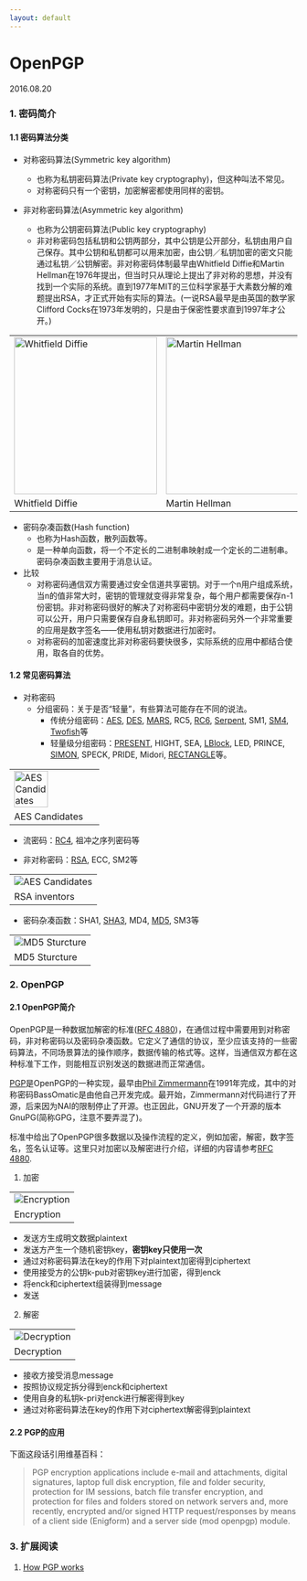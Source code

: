 ```yaml
---
layout: default
---
```


# OpenPGP
2016.08.20

### 1. 密码简介

#### 1.1 密码算法分类
* 对称密码算法(Symmetric key algorithm)
  + 也称为私钥密码算法(Private key cryptography)，但这种叫法不常见。
  + 对称密码只有一个密钥，加密解密都使用同样的密钥。

* 非对称密码算法(Asymmetric key algorithm)
  + 也称为公钥密码算法(Public key cryptography)
  + 非对称密码包括私钥和公钥两部分，其中公钥是公开部分，私钥由用户自己保存。其中公钥和私钥都可以用来加密，由公钥／私钥加密的密文只能通过私钥／公钥解密。非对称密码体制最早由Whitfield Diffie和Martin Hellman在1976年提出，但当时只从理论上提出了非对称的思想，并没有找到一个实际的系统。直到1977年MIT的三位科学家基于大素数分解的难题提出RSA，才正式开始有实际的算法。(一说RSA最早是由英国的数学家Clifford Cocks在1973年发明的，只是由于保密性要求直到1997年才公开。)

<table align="center">
<tr>
<td><img alt="Whitfield Diffie" src="https://upload.wikimedia.org/wikipedia/commons/1/19/Whit_Diffie_at_CFP_2007.jpg" width="250" height="275"></td>
<td><img alt="Martin Hellman" src="https://upload.wikimedia.org/wikipedia/commons/d/d4/Martin-Hellman.jpg" width="235" height="275"></td>
</tr>
<tr><td>Whitfield Diffie</td><td>Martin Hellman</td></tr>
</table>

* 密码杂凑函数(Hash function)
  + 也称为Hash函数，散列函数等。
  + 是一种单向函数，将一个不定长的二进制串映射成一个定长的二进制串。密码杂凑函数主要用于消息认证。
* 比较
  + 对称密码通信双方需要通过安全信道共享密钥。对于一个n用户组成系统，当n的值非常大时，密钥的管理就变得非常复杂，每个用户都需要保存n-1份密钥。非对称密码很好的解决了对称密码中密钥分发的难题，由于公钥可以公开，用户只需要保存自身私钥即可。非对称密码另外一个非常重要的应用是数字签名——使用私钥对数据进行加密时。
  + 对称密码的加密速度比非对称密码要快很多，实际系统的应用中都结合使用，取各自的优势。

#### 1.2 常见密码算法
* 对称密码
  + 分组密码：关于是否“轻量”，有些算法可能存在不同的说法。
    - 传统分组密码：[AES], [DES], [MARS], RC5, [RC6], [Serpent], SM1, [SM4], [Twofish]等
    - 轻量级分组密码：[PRESENT], HIGHT, SEA, [LBlock], LED, PRINCE, [SIMON], SPECK, PRIDE, Midori, [RECTANGLE]等。

<table align="center">
<tr><td><img alt="AES Candidates" src="http://1.lpxq.sinaapp.com/images/2015/aes_candidates.jpg" width="65%"></td></tr>
<tr><td>AES Candidates</td></tr>
</table>

  + 流密码：[RC4], 祖冲之序列密码等
* 非对称密码：[RSA], ECC, SM2等

<table align="center">
<tr><td><img alt="AES Candidates" src="http://image.beekka.com/blog/201306/bg2013062702.jpg"></td></tr>
<tr><td>RSA inventors</td></tr>
</table>


* 密码杂凑函数：SHA1, [SHA3], MD4, [MD5], SM3等

<table align="center">
<tr><td><img alt="MD5 Sturcture" src="https://upload.wikimedia.org/wikipedia/commons/thumb/d/d8/MD5.svg/300px-MD5.svg.png"></td></tr>
<tr><td>MD5 Sturcture</td></tr>
</table>

### 2. OpenPGP

#### 2.1 OpenPGP简介

OpenPGP是一种数据加解密的标准([RFC 4880])，在通信过程中需要用到对称密码，非对称密码以及密码杂凑函数。它定义了通信的协议，至少应该支持的一些密码算法，不同场景算法的操作顺序，数据传输的格式等。这样，当通信双方都在这种标准下工作，则能相互识别发送的数据进而正常通信。

[PGP]是OpenPGP的一种实现，最早由[Phil Zimmermann]在1991年完成，其中的对称密码BassOmatic是由他自己开发完成。最开始，Zimmermann对代码进行了开源，后来因为NAI的限制停止了开源。也正因此，GNU开发了一个开源的版本GnuPG(简称GPG，注意不要弄混了)。

标准中给出了OpenPGP很多数据以及操作流程的定义，例如加密，解密，数字签名，签名认证等。这里只对加密以及解密进行介绍，详细的内容请参考[RFC 4880].

1) 加密

<table align="center">
<tr><td><img alt="Encryption" src="http://www.pgpi.org/images/figures/fig1-4.gif"></td></tr>
<tr><td>Encryption</td></tr>
</table>

  + 发送方生成明文数据plaintext
  + 发送方产生一个随机密钥key，**密钥key只使用一次**
  + 通过对称密码算法在key的作用下对plaintext加密得到ciphertext
  + 使用接受方的公钥k-pub对密钥key进行加密，得到enck
  + 将enck和ciphertext组装得到message
  + 发送

2) 解密

<table align="center">
<tr><td><img alt="Decryption" src="http://www.pgpi.org/images/figures/fig1-5.gif"></td></tr>
<tr><td>Decryption</td></tr>
</table>

  + 接收方接受消息message
  + 按照协议规定拆分得到enck和ciphertext
  + 使用自身的私钥k-pri对enck进行解密得到key
  + 通过对称密码算法在key的作用下对ciphertext解密得到plaintext

#### 2.2 PGP的应用

下面这段话引用维基百科：

> PGP encryption applications include e-mail and attachments, digital signatures, 
> laptop full disk encryption, file and folder security, protection for IM sessions, 
> batch file transfer encryption, and protection for files and folders stored on 
> network servers and, more recently, encrypted and/or signed HTTP request/responses 
> by means of a client side (Enigform) and a server side (mod openpgp) module.

### 3. 扩展阅读

1. [How PGP works](http://www.pgpi.org/doc/pgpintro/#p10)



[AES]:<http://csrc.nist.gov/archive/aes/rijndael/Rijndael-ammended.pdf#page=1>
[DES]:<https://en.wikipedia.org/wiki/Data_Encryption_Standard>
[Serpent]:<http://cryptosoft.net/docs/Serpent.pdf>
[Twofish]:<https://www.schneier.com/academic/paperfiles/paper-twofish-paper.pdf>
[RC6]:<https://people.csail.mit.edu/rivest/pubs/RRSY98.pdf>
[MARS]:<http://citeseerx.ist.psu.edu/viewdoc/download?doi=10.1.1.35.5887&rep=rep1&type=pdf>
[SM4]:<https://en.wikipedia.org/wiki/SM4_Algorithm>
[PRESENT]:<http://www.ist-ubisecsens.org/publications/present_ches2007.pdf>
[LBlock]:<https://eprint.iacr.org/2011/345.pdf>
[SIMON]:<https://eprint.iacr.org/2013/404.pdf>
[RECTANGLE]:<https://eprint.iacr.org/2014/084.pdf>
[RC4]:<https://en.wikipedia.org/wiki/RC4>
[RSA]:<https://en.wikipedia.org/wiki/RSA_(cryptosystem)>
[SHA3]:<http://csrc.nist.gov/publications/drafts/fips-202/fips_202_draft.pdf>
[MD5]:<https://en.wikipedia.org/wiki/MD5>
[Clifford Cocks]:<http://www.bristol.ac.uk/pace/graduation/honorary-degrees/hondeg08/cocks.html>
[RFC 4880]:<https://tools.ietf.org/html/rfc4880>
[BassOmatic]:<https://en.wikipedia.org/wiki/BassOmatic>
[Phil Zimmermann]:<https://en.wikipedia.org/wiki/Phil_Zimmermann>
[PGP]:<https://en.wikipedia.org/wiki/Pretty_Good_Privacy>
